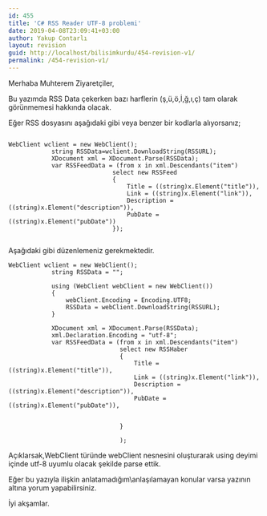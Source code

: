 ```yaml
---
id: 455
title: 'C# RSS Reader UTF-8 problemi'
date: 2019-04-08T23:09:41+03:00
author: Yakup Contarlı
layout: revision
guid: http://localhost/bilisimkurdu/454-revision-v1/
permalink: /454-revision-v1/
---
```

Merhaba Muhterem Ziyaretçiler,

Bu yazımda RSS Data çekerken bazı harflerin (ş,ü,ö,İ,ğ,ı,ç) tam olarak görünmemesi hakkında olacak.

<!--more-->

Eğer RSS dosyasını aşağıdaki gibi veya benzer bir kodlarla alıyorsanız;

<pre class="wp-block-code"><code> 
WebClient wclient = new WebClient();  
            string RSSData=wclient.DownloadString(RSSURL);  
            XDocument xml = XDocument.Parse(RSSData);  
            var RSSFeedData = (from x in xml.Descendants("item")  
                             select new RSSFeed  
                             {  
                                 Title = ((string)x.Element("title")),  
                                 Link = ((string)x.Element("link")),  
                                 Description = ((string)x.Element("description")),  
                                 PubDate = ((string)x.Element("pubDate"))  
                             });  
          </code></pre>

Aşağıdaki gibi düzenlemeniz gerekmektedir.

<pre class="wp-block-code"><code>WebClient wclient = new WebClient();
            string RSSData = "";

            using (WebClient webClient = new WebClient())
            {
                webClient.Encoding = Encoding.UTF8;
                RSSData = webClient.DownloadString(RSSURL);
            }

            XDocument xml = XDocument.Parse(RSSData);
            xml.Declaration.Encoding = "utf-8";
            var RSSFeedData = (from x in xml.Descendants("item")
                               select new RSSHaber
                               {
                                   Title = ((string)x.Element("title")),
                                   Link = ((string)x.Element("link")),
                                   Description = ((string)x.Element("description")),
                                   PubDate = ((string)x.Element("pubDate")),


                               }

                               );</code></pre>

Açıklarsak,WebClient türünde webClient nesnesini oluşturarak using deyimi içinde utf-8 uyumlu olacak şekilde parse ettik.

Eğer bu yazıyla ilişkin anlatamadığım\anlaşılamayan konular varsa yazının altına yorum yapabilirsiniz.

İyi akşamlar.